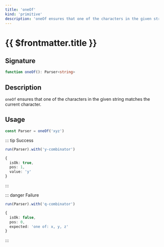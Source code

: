 ```yaml
---
title: 'oneOf'
kind: 'primitive'
description: 'oneOf ensures that one of the characters in the given string matches the current character.'
---
```


# {{ $frontmatter.title }}

## Signature

```ts
function oneOf(): Parser<string>
```

## Description

`oneOf` ensures that one of the characters in the given string matches the current character.

## Usage

```ts
const Parser = oneOf('xyz')
```

::: tip Success
```ts
run(Parser).with('y-combinator')

{
  isOk: true,
  pos: 1,
  value: 'y'
}
```
:::

::: danger Failure
```ts
run(Parser).with('q-combinator')

{
  isOk: false,
  pos: 0,
  expected: 'one of: x, y, z'
}
```
:::
